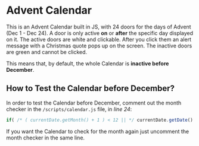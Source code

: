 # Advent Calendar

This is an Advent Calendar built in JS, with 24 doors for the days of Advent (Dec 1 - Dec 24). A door is only active **on** or **after** the specific day displayed on it. The active doors are white and clickable. After you click them an alert message with a Christmas quote pops up on the screen. The inactive doors are green and cannot be clicked.

This means that, by default, the whole Calendar is **inactive before December**.

## How to Test the Calendar before December?

In order to test the Calendar before December, comment out the month checker in the `/scripts/calendar.js` file, in *line 24*:

```javascript
if( /* ( currentDate.getMonth() + 1 ) < 12 || */ currentDate.getDate() < day ) {
```

If you want the Calendar to check for the month again just uncomment the month checker in the same line.

